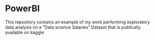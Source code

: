 # PowerBI
This repository contains an example of my work performing exploratory data analysis on a "Data science Salaries" Dataset that is publically available on kaggle
